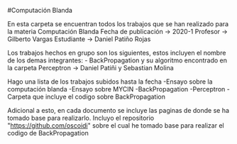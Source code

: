 #Computación Blanda

En esta carpeta se encuentran todos los trabajos que se han realizado para la materia Computación Blanda
Fecha de publicación -> 2020-1
Profesor -> Gilberto Vargas
Estudiante -> Daniel Patiño Rojas

Los trabajos hechos en grupo son los siguientes, estos incluyen el nombre de los demas integrantes:
    - BackPropagation y su algoritmo encontrado en la carpeta Perceptron -> Daniel Patiñi y Sebastian Molina

Hago una lista de los trabajos subidos hasta la fecha
    -Ensayo sobre la computación blanda
    -Ensayo sobre MYCIN
    -BackPropagation
    -Perceptron
        -Carpeta que incluye el codigo sobre BackPropagation
        
Adicional a esto, en cada documento se incluye las paginas de donde se ha tomado base para realizarlo.
Incluyo el repositorio "https://github.com/oscoidi" sobre el cual he tomado base para realizar el codigo de BackPropagation
